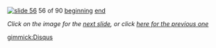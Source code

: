 [![slide 56](https://dl.dropboxusercontent.com/u/2977490/presentations/cookbook/img56.jpg)](57.md)
56 of 90
[beginning](01.md)
[end](89.md)

_Click on the image for the [next slide](57.md), or click [here for the previous one](55.md)_

[gimmick:Disqus](theodox-github)